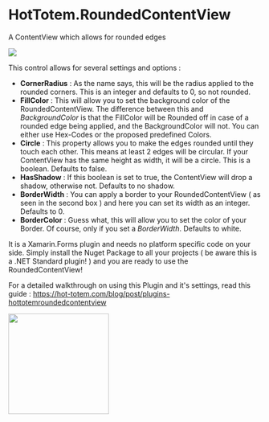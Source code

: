 # HotTotem.RoundedContentView
A ContentView which allows for rounded edges

<img src="https://hot-totem.com/storage/app/media/Blogimages/Demo.png">

This control allows for several settings and options : 
* **CornerRadius** : As the name says, this will be the radius applied to the rounded corners. This is an integer and defaults to 0, so not rounded.
* **FillColor** : This will allow you to set the background color of the RoundedContentView. The difference between this and *BackgroundColor* is that the FillColor will be Rounded off in case of a rounded edge being applied, and the BackgroundColor will not. You can either use Hex-Codes or the proposed predefined Colors.
* **Circle** : This property allows you to make the edges rounded until they touch each other. This means at least 2 edges will be circular. If your ContentView has the same height as width, it will be a circle. This is a boolean. Defaults to false.
* **HasShadow** : If this boolean is set to true, the ContentView will drop a shadow, otherwise not. Defaults to no shadow.
* **BorderWidth** : You can apply a border to your RoundedContentView ( as seen in the second box ) and here you can set its width as an integer. Defaults to 0.
* **BorderColor** : Guess what, this will allow you to set the color of your Border. Of course, only if you set a *BorderWidth*. Defaults to white.

It is a Xamarin.Forms plugin and needs no platform specific code on your side.
Simply install the Nuget Package to all your projects ( be aware this is a  .NET Standard plugin! ) and you are ready to use the RoundedContentView!

For a detailed walkthrough on using this Plugin and it's settings, read this guide : https://hot-totem.com/blog/post/plugins-hottotemroundedcontentview

<img src="https://hot-totem.com/storage/app/media/Files/logohottotemfinal-270276.png"  height="200">

